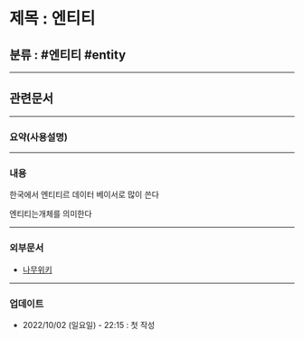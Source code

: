 # 제목 : 엔티티

## 분류 :  #엔티티 #entity 

---
## 관련문서

----
### 요약(사용설명)

---
### 내용
한국에서 엔티티르 데이터 베이서로 많이 쓴다

엔티티는개체를 의미한다


----
### 외부문서
- [나무위키](https://namu.wiki/w/%EC%97%94%ED%8B%B0%ED%8B%B0)

----
### 업데이트
-  2022/10/02 (일요일) - 22:15 : 첫 작성







